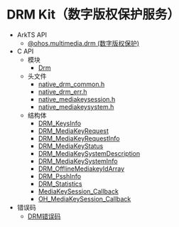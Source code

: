 # DRM Kit（数字版权保护服务）

- ArkTS API
  - [@ohos.multimedia.drm (数字版权保护)](js-apis-drm.md)
- C API
  - 模块
    - [Drm](_drm.md)
  - 头文件
    - [native_drm_common.h](native__drm__common_8h.md)
    - [native_drm_err.h](native__drm__err_8h.md)
    - [native_mediakeysession.h](native__mediakeysession_8h.md)
    - [native_mediakeysystem.h](native__mediakeysystem_8h.md)
  - 结构体
    - [DRM_KeysInfo](_d_r_m___keys_info.md)
    - [DRM_MediaKeyRequest](_d_r_m___media_key_request.md)
    - [DRM_MediaKeyRequestInfo](_d_r_m___media_key_request_info.md)
    - [DRM_MediaKeyStatus](_d_r_m___media_key_status.md)
    - [DRM_MediaKeySystemDescription](_d_r_m___media_key_system_description.md)
    - [DRM_MediaKeySystemInfo](_d_r_m___media_key_system_info.md)
    - [DRM_OfflineMediakeyIdArray](_d_r_m___offline_mediakey_id_array.md)
    - [DRM_PsshInfo](_d_r_m___pssh_info.md)
    - [DRM_Statistics](_d_r_m___statistics.md)
    - [MediaKeySession_Callback](_media_key_session___callback.md)
    - [OH_MediaKeySession_Callback](_o_h___media_key_session___callback.md)
- 错误码
  - [DRM错误码](errorcode-drm.md)
